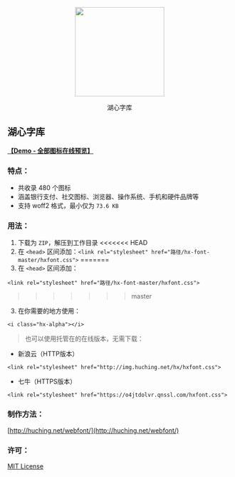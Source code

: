 <p align="center"><img height="200" width="200" src="https://o4jtdolvr.qnssl.com/hxalpha.svg"></p>
<p align="center">&#28246;&#24515;&#23383;&#24211;</p>

## 湖心字库

**[【Demo - 全部图标在线预览】](https://o4jtdolvr.qnssl.com//demo.html)**

### 特点：
- 共收录 480 个图标
- 涵盖银行支付、社交图标、浏览器、操作系统、手机和硬件品牌等
- 支持 woff2 格式，最小仅为 `73.6 KB` 

### 用法：
1. 下载为 `ZIP`，解压到工作目录
<<<<<<< HEAD
2. 在 `<head>` 区间添加：`<link rel="stylesheet" href="路径/hx-font-master/hxfont.css">`
=======
2. 在 `<head>` 区间添加：
```
<link rel="stylesheet" href="路径/hx-font-master/hxfont.css">
```
>>>>>>> master

3. 在你需要的地方使用：
```
<i class="hx-alpha"></i>
```
> 也可以使用托管在的在线版本，无需下载：

* 新浪云（HTTP版本）    
```
<link rel="stylesheet" href="http://img.huching.net/hx/hxfont.css">
```
* 七牛（HTTPS版本）
```
<link rel="stylesheet" href="https://o4jtdolvr.qnssl.com/hxfont.css">
```

### 制作方法：
[http://huching.net/webfont/](http://huching.net/webfont/)

### 许可：
[MIT License](https://opensource.org/licenses/mit-license.php)
